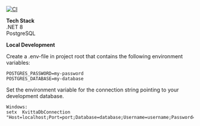 [![CI](https://github.com/erikstrand96/Kvitta/actions/workflows/CI.yml/badge.svg?branch=master)](https://github.com/erikstrand96/Kvitta/actions/workflows/CI.yml)&nbsp;

**Tech Stack**</br>
.NET 8 </br>
PostgreSQL

**Local Development**</br>

Create a .env-file in project root that contains the following environment variables:

    POSTGRES_PASSWORD=my-password
    POSTGRES_DATABASE=my-database

Set the environment variable for the connection string pointing to your development database.

    Windows: 
    setx  KvittaDbConnection "Host=localhost;Port=port;Database=database;Username=username;Password=password"
